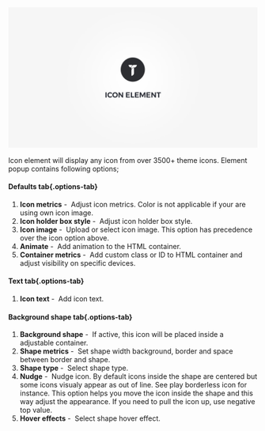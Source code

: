 <div class="thz-doc-image max">
<a class="thz-lightbox mfp-iframe" href="https://www.youtube.com/watch?v=rol8ujQNNNQ" data-mfp-title="Creatus WordPress Theme Icon Element" data-modal-size="large">
	<img src="../../docs-media/splash-icon-element.jpg" alt="Creatus WordPress Theme Icon Element" />
</a>
</div>

Icon element will display any icon from over 3500+ theme icons. Element popup contains following options;

#### Defaults tab{.options-tab}
1. __Icon metrics__&nbsp;-&nbsp; Adjust icon metrics. Color is not applicable if your are using own icon image.
1. __Icon holder  box style__&nbsp;-&nbsp; Adjust icon holder box style.
1. __Icon image__&nbsp;-&nbsp; Upload or select icon image. This option has precedence over the icon option above.
1. __Animate__&nbsp;-&nbsp; Add animation to the HTML container.
1. __Container metrics__&nbsp;-&nbsp; Add custom class or ID to HTML container and adjust visibility on specific devices.

#### Text tab{.options-tab}
1. __Icon text__&nbsp;-&nbsp; Add icon text.

#### Background shape tab{.options-tab}
1. __Background shape__&nbsp;-&nbsp; If active, this icon will be placed inside a adjustable container.
1. __Shape metrics__&nbsp;-&nbsp; Set shape width background, border and space between border and shape.
1. __Shape type__&nbsp;-&nbsp; Select shape type.
1. __Nudge__&nbsp;-&nbsp; Nudge icon. By default icons inside the shape are centered but some icons visualy appear as out of line. See play borderless icon for instance. This option helps you move the icon inside the shape and this way adjust the appearance. If you need to pull the icon up, use negative top value.
1. __Hover effects__&nbsp;-&nbsp; Select shape hover effect.